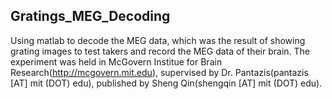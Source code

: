 ## Gratings_MEG_Decoding
Using matlab to decode the MEG data, which was the result of showing grating images to test takers and record the MEG data of their brain. 
The experiment was held in McGovern Institue for Brain Research(http://mcgovern.mit.edu), supervised by Dr. Pantazis(pantazis [AT] mit (DOT) edu), published by Sheng Qin(shengqin [AT] mit (DOT) edu).
